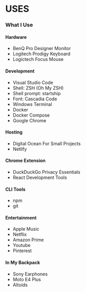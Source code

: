 # USES
### What I Use
#### Hardware
- BenQ Pro Designer Monitor
- Logitech Prodigy Keyboard
- Logictech Focus Mouse

#### Development
- Visual Studio Code
- Shell: ZSH (Oh My ZSH)
- Shell prompt: startship
- Font: Cascadia Code
- Windows Terminal
- Docker
- Docker Compose
- Google Chrome

#### Hosting
- Digital Ocean For Small Projects
- Netlify

#### Chrome Extension
- DuckDuckGo Privacy Essentials
- React Development Tools

#### CLI Tools
- npm
- git

#### Entertainment
- Apple Music
- Netflix
- Amazon Prime
- Youtube
- Pinterest 

#### In My Backpack
- Sony Earphones 
- Moto E4 Plus 
- Altoids 

